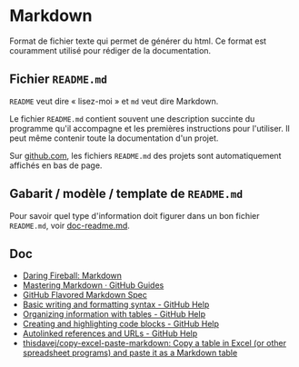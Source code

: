 # Markdown

Format de fichier texte qui permet de générer du html. Ce format est couramment utilisé pour rédiger de la documentation.

## Fichier `README.md`

`README` veut dire « lisez-moi » et `md` veut dire Markdown.

Le fichier `README.md` contient souvent une description succinte du programme qu'il accompagne et les premières instructions pour l'utiliser.
Il peut même contenir toute la documentation d'un projet.

Sur [github.com](https://github.com), les fichiers `README.md` des projets sont automatiquement affichés en bas de page.

## Gabarit / modèle / template de `README.md`

Pour savoir quel type d'information doit figurer dans un bon fichier `README.md`, voir [doc-readme.md](doc-readme.md).

## Doc

- [Daring Fireball: Markdown](https://daringfireball.net/projects/markdown/)
- [Mastering Markdown · GitHub Guides](https://guides.github.com/features/mastering-markdown/)
- [GitHub Flavored Markdown Spec](https://github.github.com/gfm/)
- [Basic writing and formatting syntax - GitHub Help](https://help.github.com/en/github/writing-on-github/basic-writing-and-formatting-syntax)
- [Organizing information with tables - GitHub Help](https://help.github.com/en/github/writing-on-github/organizing-information-with-tables)
- [Creating and highlighting code blocks - GitHub Help](https://help.github.com/en/github/writing-on-github/creating-and-highlighting-code-blocks)
- [Autolinked references and URLs - GitHub Help](https://help.github.com/en/github/writing-on-github/autolinked-references-and-urls)
- [thisdavej/copy-excel-paste-markdown: Copy a table in Excel (or other spreadsheet programs) and paste it as a Markdown table](https://github.com/thisdavej/copy-excel-paste-markdown)
